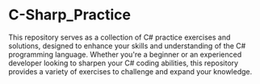# C-Sharp_Practice
This repository serves as a collection of C# practice exercises and solutions, designed to enhance your skills and understanding of the C# programming language. Whether you're a beginner or an experienced developer looking to sharpen your C# coding abilities, this repository provides a variety of exercises to challenge and expand your knowledge.
